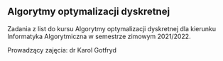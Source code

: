 ## Algorytmy optymalizacji dyskretnej

Zadania z list do kursu Algorytmy optymalizacji dyskretnej dla kierunku Informatyka Algorytmiczna w semestrze zimowym 2021/2022.

Prowadzący zajęcia: dr Karol Gotfryd